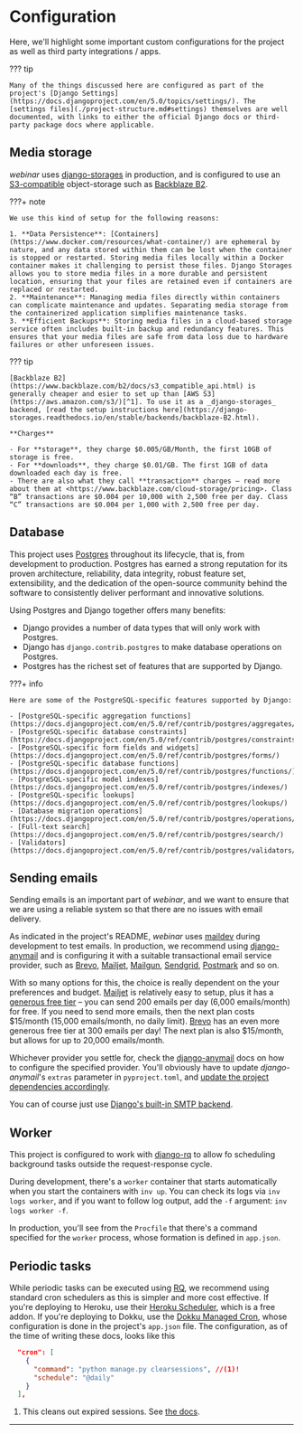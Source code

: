 # Configuration

Here, we'll highlight some important custom configurations for the project as well as third party integrations / apps.

??? tip

    Many of the things discussed here are configured as part of the project's [Django Settings](https://docs.djangoproject.com/en/5.0/topics/settings/). The [settings files](./project-structure.md#settings) themselves are well documented, with links to either the official Django docs or third-party package docs where applicable.

## Media storage

_webinar_ uses [django-storages](https://django-storages.readthedocs.io/en/latest/index.html) in production, and is configured to use an [S3-compatible](https://www.techtarget.com/searchstorage/tip/How-to-use-S3-compatible-storage) object-storage such as [Backblaze B2](https://www.backblaze.com/b2/docs/s3_compatible_api.html).

???+ note

    We use this kind of setup for the following reasons:

    1. **Data Persistence**: [Containers](https://www.docker.com/resources/what-container/) are ephemeral by nature, and any data stored within them can be lost when the container is stopped or restarted. Storing media files locally within a Docker container makes it challenging to persist those files. Django Storages allows you to store media files in a more durable and persistent location, ensuring that your files are retained even if containers are replaced or restarted.
    2. **Maintenance**: Managing media files directly within containers can complicate maintenance and updates. Separating media storage from the containerized application simplifies maintenance tasks.
    3. **Efficient Backups**: Storing media files in a cloud-based storage service often includes built-in backup and redundancy features. This ensures that your media files are safe from data loss due to hardware failures or other unforeseen issues.

??? tip

    [Backblaze B2](https://www.backblaze.com/b2/docs/s3_compatible_api.html) is generally cheaper and esier to set up than [AWS S3](https://aws.amazon.com/s3/)[^1]. To use it as a _django-storages_ backend, [read the setup instructions here](https://django-storages.readthedocs.io/en/stable/backends/backblaze-B2.html).

    **Charges**

    - For **storage**, they charge $0.005/GB/Month, the first 10GB of storage is free.
    - For **downloads**, they charge $0.01/GB. The first 1GB of data downloaded each day is free.
    - There are also what they call **transaction** charges – read more about them at <https://www.backblaze.com/cloud-storage/pricing>. Class “B” transactions are $0.004 per 10,000 with 2,500 free per day. Class “C” transactions are $0.004 per 1,000 with 2,500 free per day.

## Database

This project uses [Postgres](https://www.postgresql.org/) throughout its lifecycle, that is, from development to production. Postgres has earned a strong reputation for its proven architecture, reliability, data integrity, robust feature set, extensibility, and the dedication of the open-source community behind the software to consistently deliver performant and innovative solutions.

Using Postgres and Django together offers many benefits:

- Django provides a number of data types that will only work with Postgres.
- Django has `django.contrib.postgres` to make database operations on Postgres.
- Postgres has the richest set of features that are supported by Django.

???+ info

    Here are some of the PostgreSQL-specific features supported by Django:

    - [PostgreSQL-specific aggregation functions](https://docs.djangoproject.com/en/5.0/ref/contrib/postgres/aggregates/)
    - [PostgreSQL-specific database constraints](https://docs.djangoproject.com/en/5.0/ref/contrib/postgres/constraints/)
    - [PostgreSQL-specific form fields and widgets](https://docs.djangoproject.com/en/5.0/ref/contrib/postgres/forms/)
    - [PostgreSQL-specific database functions](https://docs.djangoproject.com/en/5.0/ref/contrib/postgres/functions/)
    - [PostgreSQL-specific model indexes](https://docs.djangoproject.com/en/5.0/ref/contrib/postgres/indexes/)
    - [PostgreSQL-specific lookups](https://docs.djangoproject.com/en/5.0/ref/contrib/postgres/lookups/)
    - [Database migration operations](https://docs.djangoproject.com/en/5.0/ref/contrib/postgres/operations/)
    - [Full-text search](https://docs.djangoproject.com/en/5.0/ref/contrib/postgres/search/)
    - [Validators](https://docs.djangoproject.com/en/5.0/ref/contrib/postgres/validators/)

## Sending emails

Sending emails is an important part of _webinar_, and we want to ensure that we are using a reliable system so that there are no issues with email delivery.

As indicated in the project's README, _webinar_ uses [maildev](https://github.com/maildev/maildev) during development to test emails. In production, we recommend using [django-anymail](https://github.com/anymail/django-anymail) and is configuring it with a suitable transactional email service provider, such as [Brevo](https://www.brevo.com/pricing/), [Mailjet](https://www.mailjet.com/pricing/), [Mailgun](https://www.mailgun.com/pricing/), [Sendgrid](https://sendgrid.com/en-us/pricing), [Postmark](https://postmarkapp.com/pricing) and so on.

With so many options for this, the choice is really dependent on the your preferences and budget. [Mailjet](https://www.mailjet.com/pricing/) is relatively easy to setup, plus it has a [generous free tier](https://www.mailjet.com/pricing/) – you can send 200 emails per day (6,000 emails/month) for free. If you need to send more emails, then the next plan costs $15/month (15,000 emails/month, no daily limit). [Brevo](https://www.brevo.com/pricing/) has an even more generous free tier at 300 emails per day! The next plan is also $15/month, but allows for up to 20,000 emails/month.

Whichever provider you settle for, check the [django-anymail](https://github.com/anymail/django-anymail) docs on how to configure the specified provider. You'll obviously have to update _django-anymail_'s `extras` parameter in `pyproject.toml`, and [update the project dependencies accordingly](https://realpython.com/dependency-management-python-poetry/#handle-poetrylock).

You can of course just use [Django's built-in SMTP backend](https://docs.djangoproject.com/en/5.0/topics/email/#smtp-backend).

## Worker

This project is configured to work with [django-rq](https://github.com/rq/django-rq) to allow fo scheduling background tasks outside the request-response cycle.

During development, there's a `worker` container that starts automatically when you start the containers with `inv up`. You can check its logs via `inv logs worker`, and if you want to follow log output, add the `-f` argument: `inv logs worker -f`.

In production, you'll see from the `Procfile` that there's a command specified for the `worker` process, whose formation is defined in `app.json`.

## Periodic tasks

While periodic tasks can be executed using [RQ](https://python-rq.org/), we recommend using standard cron schedulers as this is simpler and more cost effective. If you're deploying to Heroku, use their [Heroku Scheduler](https://devcenter.heroku.com/articles/scheduler), which is a free addon. If you're deploying to Dokku, use the [Dokku Managed Cron](https://dokku.com/docs/processes/scheduled-cron-tasks/?h=cron#dokku-managed-cron), whose configuration is done in the project's `app.json` file. The configuration, as of the time of writing these docs, looks like this

```json
  "cron": [
    {
      "command": "python manage.py clearsessions", //(1)!
      "schedule": "@daily"
    }
  ],
```

1.  This cleans out expired sessions. See [the docs](https://docs.djangoproject.com/en/5.0/ref/django-admin/#django-admin-clearsessions).

[^1]: However, if you want more fine-grained control and greater flexibility, you probably wanna use [AWS S3](https://aws.amazon.com/s3/).

---
